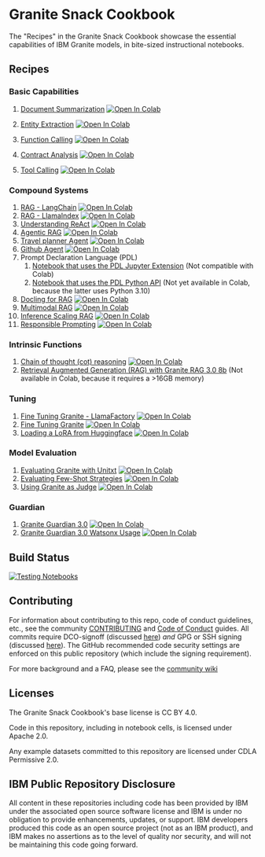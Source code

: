 # Granite Snack Cookbook

The "Recipes" in the Granite Snack Cookbook showcase the essential capabilities of IBM Granite models, in bite-sized instructional notebooks.

## Recipes

### Basic Capabilities

1. [Document Summarization](/recipes/Summarize/Summarize.ipynb)
   <a target="_blank" href="https://colab.research.google.com/github/ibm-granite-community/granite-snack-cookbook/blob/main/recipes/Summarize/Summarize.ipynb">
   <img src="https://colab.research.google.com/assets/colab-badge.svg" alt="Open In Colab"/>
   </a>
1. [Entity Extraction](recipes/Entity-Extraction/entity_extraction.ipynb)
   <a target="_blank" href="https://colab.research.google.com/github/ibm-granite-community/granite-snack-cookbook/blob/main/recipes/Entity-Extraction/entity_extraction.ipynb">
   <img src="https://colab.research.google.com/assets/colab-badge.svg" alt="Open In Colab"/>
   </a>
1. [Function Calling](recipes/Function-Calling/Function_Calling.ipynb)
   <a target="_blank" href="https://colab.research.google.com/github/ibm-granite-community/granite-snack-cookbook/blob/main/recipes/Function-Calling/Function_Calling.ipynb">
   <img src="https://colab.research.google.com/assets/colab-badge.svg" alt="Open In Colab"/>
   </a>
1. [Contract Analysis](recipes/Contract-Analysis/Granite_Recipes_Contracts_Analysis.ipynb)
   <a target="_blank" href="https://colab.research.google.com/github/ibm-granite-community/granite-snack-cookbook/blob/main/recipes/Contract-Analysis/Granite_Recipes_Contracts_Analysis.ipynb">
   <img src="https://colab.research.google.com/assets/colab-badge.svg" alt="Open In Colab"/>
   </a>

1. [Tool Calling](recipes/Tool-Calling/Automatic_Tool_Calling.ipynb)
   <a target="_blank" href="https://colab.research.google.com/github/ibm-granite-community/granite-snack-cookbook/blob/main/recipes/Tool-Calling/Automatic_Tool_Calling.ipynb">
   <img src="https://colab.research.google.com/assets/colab-badge.svg" alt="Open In Colab"/>
   </a>

### Compound Systems

1. [RAG - LangChain](/recipes/RAG/RAG_with_Langchain.ipynb)
   <a target="_blank" href="https://colab.research.google.com/github/ibm-granite-community/granite-snack-cookbook/blob/main/recipes/RAG/RAG_with_Langchain.ipynb">
   <img src="https://colab.research.google.com/assets/colab-badge.svg" alt="Open In Colab"/>
   </a>
1. [RAG - LlamaIndex](recipes/RAG/RAG_with_LlamaIndex.ipynb)
   <a target="_blank" href="https://colab.research.google.com/github/ibm-granite-community/granite-snack-cookbook/blob/main/recipes/RAG/RAG_with_LlamaIndex.ipynb">
   <img src="https://colab.research.google.com/assets/colab-badge.svg" alt="Open In Colab"/>
   </a>
1. [Understanding ReAct](recipes/AI-Agents/Understanding_ReAct.ipynb)
   <a target="_blank" href="https://colab.research.google.com/github/ibm-granite-community/granite-snack-cookbook/blob/main/recipes/AI-Agents/Understanding_ReAct.ipynb">
   <img src="https://colab.research.google.com/assets/colab-badge.svg" alt="Open In Colab"/>
   </a>
1. [Agentic RAG](recipes/AI-Agents/Agentic_RAG.ipynb)
   <a target="_blank" href="https://colab.research.google.com/github/ibm-granite-community/granite-snack-cookbook/blob/main/recipes/AI-Agents/Agentic_RAG.ipynb">
   <img src="https://colab.research.google.com/assets/colab-badge.svg" alt="Open In Colab"/>
   </a>
1. [Travel planner Agent](recipes/AI-Agents/travel_planner_agent.ipynb)
   <a target="_blank" href="https://colab.research.google.com/github/ibm-granite-community/granite-snack-cookbook/blob/main/recipes/AI-Agents/travel_planner_agent.ipynb">
   <img src="https://colab.research.google.com/assets/colab-badge.svg" alt="Open In Colab"/>
   </a>
1. [Github Agent](recipes/AI-Agents/github_agent.ipynb)
   <a target="_blank" href="https://colab.research.google.com/github/ibm-granite-community/granite-snack-cookbook/blob/main/recipes/AI-Agents/github_agent.ipynb">
   <img src="https://colab.research.google.com/assets/colab-badge.svg" alt="Open In Colab"/>
   </a>
1. Prompt Declaration Language (PDL)
   1. [Notebook that uses the PDL Jupyter Extension](recipes/PDL/Prompt_Declaration_Language.ipynb) (Not compatible with Colab)
   1. [Notebook that uses the PDL Python API](recipes/PDL/Prompt_Declaration_Language_python.ipynb)
      <!-- <a target="_blank" href="https://colab.research.google.com/github/ibm-granite-community/granite-snack-cookbook/blob/main/recipes/PDL/Prompt_Declaration_Language_python.ipynb">
      <img src="https://colab.research.google.com/assets/colab-badge.svg" alt="Open In Colab"/>
      </a> --> (Not yet available in Colab, because the latter uses Python 3.10)
1. [Docling for RAG](recipes/RAG/Granite_Docling_RAG.ipynb)
   <a target="_blank" href="https://colab.research.google.com/github/ibm-granite-community/granite-snack-cookbook/blob/main/recipes/RAG/Granite_Docling_RAG.ipynb">
   <img src="https://colab.research.google.com/assets/colab-badge.svg" alt="Open In Colab"/>
   </a>
1. [Multimodal RAG](recipes/RAG/Granite_Multimodal_RAG.ipynb)
   <a target="_blank" href="https://colab.research.google.com/github/ibm-granite-community/granite-snack-cookbook/blob/main/recipes/RAG/Granite_Multimodal_RAG.ipynb">
   <img src="https://colab.research.google.com/assets/colab-badge.svg" alt="Open In Colab"/>
   </a>
1. [Inference Scaling RAG](recipes/RAG/Inference_Scaling_RAG.ipynb)
   <a target="_blank" href="https://colab.research.google.com/github/ibm-granite-community/granite-snack-cookbook/blob/main/recipes/RAG/Inference_Scaling_RAG.ipynb">
   <img src="https://colab.research.google.com/assets/colab-badge.svg" alt="Open In Colab"/>
   </a>
1. [Responsible Prompting](recipes/Embeddings/Responsible_Prompting.ipynb)
   <a target="_blank" href="https://colab.research.google.com/github/ibm-granite-community/granite-snack-cookbook/blob/main/recipes/Embeddings/Responsible_Prompting.ipynb">
   <img src="https://colab.research.google.com/assets/colab-badge.svg" alt="Open In Colab"/>
   </a>

### Intrinsic Functions

1. [Chain of thought (cot) reasoning](recipes/Intrinsics/Granite_Reasoning.ipynb)
   <a target="_blank" href="https://colab.research.google.com/github/ibm-granite-community/granite-snack-cookbook/blob/main/recipes/Intrinsics/Granite_Reasoning.ipynb">
   <img src="https://colab.research.google.com/assets/colab-badge.svg" alt="Open In Colab"/>
   </a>
1. [Retrieval Augmented Generation (RAG) with Granite RAG 3.0 8b](recipes/Intrinsics/Granite_RAG_LoRA_HF.ipynb) (Not available in Colab, because it requires a >16GB memory)

### Tuning

1. [Fine Tuning Granite - LlamaFactory](recipes/Fine_Tuning/Granite_Tuning_with_LlamaFactory.ipynb)
   <a target="_blank" href="https://colab.research.google.com/github/ibm-granite-community/granite-snack-cookbook/blob/main/recipes/Fine_Tuning/Granite_Tuning_with_LlamaFactory.ipynb">
   <img src="https://colab.research.google.com/assets/colab-badge.svg" alt="Open In Colab"/>
   </a>
1. [Fine Tuning Granite](recipes/Fine_Tuning/Finetuning_Granite_Pirate_Style.ipynb)
   <a target="_blank" href="https://colab.research.google.com/github/ibm-granite-community/granite-snack-cookbook/blob/main/recipes/Fine_Tuning/Finetuning_Granite_Pirate_Style.ipynb">
   <img src="https://colab.research.google.com/assets/colab-badge.svg" alt="Open In Colab"/>
   </a>
1. [Loading a LoRA from Huggingface](recipes/Load_LoRA_from_Huggingface/Load_LoRA_From_Huggingface.ipynb)
   <a target="_blank" href="https://colab.research.google.com/github/ibm-granite-community/granite-snack-cookbook/blob/main/recipes/Load_LoRA_from_Huggingface/Load_LoRA_From_Huggingface.ipynb">
   <img src="https://colab.research.google.com/assets/colab-badge.svg" alt="Open In Colab"/>
   </a>

### Model Evaluation

1. [Evaluating Granite with Unitxt](recipes/Evaluation/Unitxt_Quick_Start.ipynb)
   <a target="_blank" href="https://colab.research.google.com/github/ibm-granite-community/granite-snack-cookbook/blob/main/recipes/Evaluation/Unitxt_Quick_Start.ipynb">
   <img src="https://colab.research.google.com/assets/colab-badge.svg" alt="Open In Colab"/>
   </a>
2. [Evaluating Few-Shot Strategies](recipes/Evaluation/Unitxt_Demo_Strategies.ipynb)
   <a target="_blank" href="https://colab.research.google.com/github/ibm-granite-community/granite-snack-cookbook/blob/main/recipes/Evaluation/Unitxt_Demo_Strategies.ipynb">
   <img src="https://colab.research.google.com/assets/colab-badge.svg" alt="Open In Colab"/>
   </a>
3. [Using Granite as Judge](recipes/Evaluation/Unitxt_Granite_as_Judge.ipynb)
   <a target="_blank" href="https://colab.research.google.com/github/ibm-granite-community/granite-snack-cookbook/blob/main/recipes/Evaluation/Unitxt_Granite_as_Judge.ipynb">
   <img src="https://colab.research.google.com/assets/colab-badge.svg" alt="Open In Colab"/>
   </a>

### Guardian

1. [Granite Guardian 3.0](recipes/Granite_Guardian/Granite_Guardian_Quick_Start.ipynb)
   <a target="_blank" href="https://colab.research.google.com/github/ibm-granite-community/granite-snack-cookbook/blob/main/recipes/Granite_Guardian/Granite_Guardian_Quick_Start.ipynb">
   <img src="https://colab.research.google.com/assets/colab-badge.svg" alt="Open In Colab"/>
   </a>
1. [Granite Guardian 3.0 Watsonx Usage](recipes/Granite_Guardian/Granite_Guardian_Watsonx_Usage.ipynb)
   <a target="_blank" href="https://colab.research.google.com/github/ibm-granite-community/granite-snack-cookbook/blob/main/recipes/Granite_Guardian/Granite_Guardian_Watsonx_Usage.ipynb">
   <img src="https://colab.research.google.com/assets/colab-badge.svg" alt="Open In Colab"/>
   </a>

## Build Status

<a href="https://github.com/ibm-granite-community/granite-snack-cookbook/actions/workflows/notebooks.yaml">
  <img src="https://github.com/ibm-granite-community/granite-snack-cookbook/actions/workflows/notebooks.yaml/badge.svg" alt="Testing Notebooks">
</a>

## Contributing

For information about contributing to this repo, code of conduct guidelines, etc., see the community [CONTRIBUTING][CG] and [Code of Conduct][CoC] guides.  All commits require DCO-signoff (discussed [here][CG-legal]) _and_ GPG or SSH signing (discussed [here][CG-signing]).  The GitHub recommended code security settings are enforced on this public repository (which include the signing requirement).

For more background and a FAQ, please see the [community wiki](https://github.com/ibm-granite-community/community/wiki)

## Licenses

The Granite Snack Cookbook's base license is CC BY 4.0.

Code in this repository, including in notebook cells, is licensed under Apache 2.0.

Any example datasets committed to this repository are licensed under CDLA Permissive 2.0.

## IBM Public Repository Disclosure

All content in these repositories including code has been provided by IBM under the associated open source software license and IBM is under no obligation to provide enhancements, updates, or support. IBM developers produced this code as an open source project (not as an IBM product), and IBM makes no assertions as to the level of quality nor security, and will not be maintaining this code going forward.

[CoC]: https://github.com/ibm-granite-cookbooks/community/blob/main/CODE_OF_CONDUCT.md
[CG]: https://github.com/ibm-granite-cookbooks/community/blob/main/CONTRIBUTING.md
[CG-legal]: https://github.com/ibm-granite-cookbooks/community/blob/main/CONTRIBUTING.md#legal
[CG-signing]: https://github.com/ibm-granite-cookbooks/community/blob/main/CONTRIBUTING.md#signing-commits
